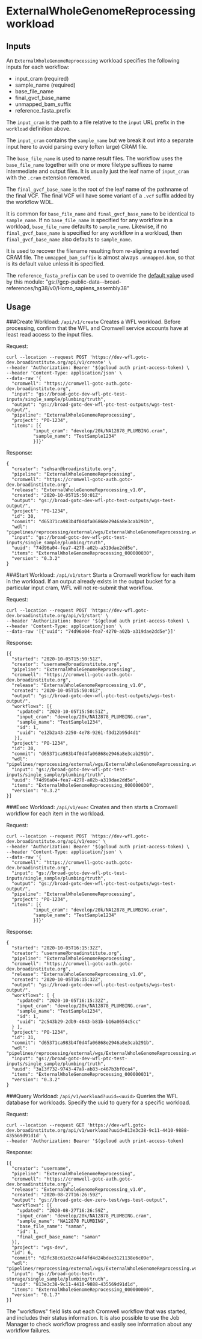 # ExternalWholeGenomeReprocessing workload

## Inputs
An `ExternalWholeGenomeReprocessing` workload
specifies the following inputs
for each workflow:

- input_cram (required)
- sample_name (required)
- base_file_name
- final_gvcf_base_name
- unmapped_bam_suffix
- reference_fasta_prefix

The `input_cram` is the path to a file
relative to the `input` URL prefix
in the `workload` definition above.

The `input_cram` contains the `sample_name`
but we break it out into a separate input here
to avoid parsing every (often large) CRAM file.

The `base_file_name` is used to name result files.
The workflow uses the `base_file_name`
together with one or more filetype suffixes
to name intermediate and output files.
It is usually just the leaf name of `input_cram`
with the `.cram` extension removed.

The `final_gvcf_base_name` is the root
of the leaf name
of the pathname of the final VCF.
The final VCF will have some variant
of a `.vcf` suffix
added by the workflow WDL.

It is common for `base_file_name`
and `final_gvcf_base_name`
to be identical to `sample_name`.
If no `base_file_name` is specified
for any workflow in a workload,
`base_file_name` defaults to `sample_name`.
Likewise,
if no `final_gvcf_base_name` is specified
for any workflow in a workload,
then `final_gvcf_base_name`
also defaults to `sample_name`.

It is used to recover the filename resulting
from re-aligning a reverted CRAM file.
The `unmapped_bam_suffix`
is almost always `.unmapped.bam`,
so that is its default value
unless it is specified.

The `reference_fasta_prefix` can be used to override
the [default value](https://github.com/broadinstitute/wfl/blob/master/api/src/wfl/references.clj#L7) used by this module: 
"gs://gcp-public-data--broad-references/hg38/v0/Homo_sapiens_assembly38"

## Usage

###Create Workload: `/api/v1/create`
Creates a WFL workload. Before processing, confirm that the WFL and Cromwell service accounts have
at least read access to the input files.

Request:
```
curl --location --request POST 'https://dev-wfl.gotc-dev.broadinstitute.org/api/v1/create' \
--header 'Authorization: Bearer '$(gcloud auth print-access-token) \
--header 'Content-Type: application/json' \
--data-raw '{
  "cromwell": "https://cromwell-gotc-auth.gotc-dev.broadinstitute.org",
  "input": "gs://broad-gotc-dev-wfl-ptc-test-inputs/single_sample/plumbing/truth",
  "output": "gs://broad-gotc-dev-wfl-ptc-test-outputs/wgs-test-output/",
  "pipeline": "ExternalWholeGenomeReprocessing",
  "project": "PO-1234",
  "items": [{
          "input_cram": "develop/20k/NA12878_PLUMBING.cram",
          "sample_name": "TestSample1234"
          }]}'
```
Response:
```
{
  "creator": "sehsan@broadinstitute.org",
  "pipeline": "ExternalWholeGenomeReprocessing",
  "cromwell": "https://cromwell-gotc-auth.gotc-dev.broadinstitute.org",
  "release": "ExternalWholeGenomeReprocessing_v1.0",
  "created": "2020-10-05T15:50:01Z",
  "output": "gs://broad-gotc-dev-wfl-ptc-test-outputs/wgs-test-output/",
  "project": "PO-1234",
  "id": 30,
  "commit": "d65371ca983b4f0d4fa06868e2946a8e3cab291b",
  "wdl": "pipelines/reprocessing/external/wgs/ExternalWholeGenomeReprocessing.wdl",
  "input": "gs://broad-gotc-dev-wfl-ptc-test-inputs/single_sample/plumbing/truth",
  "uuid": "74d96a04-fea7-4270-a02b-a319dae2dd5e",
  "items": "ExternalWholeGenomeReprocessing_000000030",
  "version": "0.3.2"
}
```


###Start Workload: `/api/v1/start`
Starts a Cromwell workflow for each item in the workload. If an output already exists in the output bucket for a
particular input cram, WFL will not re-submit that workflow.

Request:
```
curl --location --request POST 'https://dev-wfl.gotc-dev.broadinstitute.org/api/v1/start' \
--header 'Authorization: Bearer '$(gcloud auth print-access-token) \
--header 'Content-Type: application/json' \
--data-raw '[{"uuid": "74d96a04-fea7-4270-a02b-a319dae2dd5e"}]'
```
Response:
```
[{
  "started": "2020-10-05T15:50:51Z",
  "creator": "username@broadinstitute.org",
  "pipeline": "ExternalWholeGenomeReprocessing",
  "cromwell": "https://cromwell-gotc-auth.gotc-dev.broadinstitute.org",
  "release": "ExternalWholeGenomeReprocessing_v1.0",
  "created": "2020-10-05T15:50:01Z",
  "output": "gs://broad-gotc-dev-wfl-ptc-test-outputs/wgs-test-output/",
  "workflows": [{
    "updated": "2020-10-05T15:50:51Z",
    "input_cram": "develop/20k/NA12878_PLUMBING.cram",
    "sample_name": "TestSample1234",
    "id": 1,
    "uuid": "e12b2a43-2250-4e78-9261-f3d12b95d4d1"
   }],
  "project": "PO-1234",
  "id": 30,
  "commit": "d65371ca983b4f0d4fa06868e2946a8e3cab291b",
  "wdl": "pipelines/reprocessing/external/wgs/ExternalWholeGenomeReprocessing.wdl",
  "input": "gs://broad-gotc-dev-wfl-ptc-test-inputs/single_sample/plumbing/truth",
  "uuid": "74d96a04-fea7-4270-a02b-a319dae2dd5e",
  "items": "ExternalWholeGenomeReprocessing_000000030",
  "version": "0.3.2"
}]
```

###Exec Workload: `/api/v1/exec`
Creates and then starts a Cromwell workflow for each item in the workload.

Request:
```
curl --location --request POST 'https://dev-wfl.gotc-dev.broadinstitute.org/api/v1/exec' \
--header 'Authorization: Bearer '$(gcloud auth print-access-token) \
--header 'Content-Type: application/json' \
--data-raw '{
  "cromwell": "https://cromwell-gotc-auth.gotc-dev.broadinstitute.org",
  "input": "gs://broad-gotc-dev-wfl-ptc-test-inputs/single_sample/plumbing/truth",
  "output": "gs://broad-gotc-dev-wfl-ptc-test-outputs/wgs-test-output/",
  "pipeline": "ExternalWholeGenomeReprocessing",
  "project": "PO-1234",
  "items": [{
          "input_cram": "develop/20k/NA12878_PLUMBING.cram",
          "sample_name": "TestSample1234"
          }]}'
```
Response:
```
{
  "started": "2020-10-05T16:15:32Z",
  "creator": "username@broadinstitute.org",
  "pipeline": "ExternalWholeGenomeReprocessing",
  "cromwell": "https://cromwell-gotc-auth.gotc-dev.broadinstitute.org",
  "release": "ExternalWholeGenomeReprocessing_v1.0",
  "created": "2020-10-05T16:15:32Z",
  "output": "gs://broad-gotc-dev-wfl-ptc-test-outputs/wgs-test-output/",
  "workflows": [ {
    "updated": "2020-10-05T16:15:32Z",
    "input_cram": "develop/20k/NA12878_PLUMBING.cram",
    "sample_name": "TestSample1234",
    "id": 1,
    "uuid": "2c543b29-2db9-4643-b81b-b16a0654c5cc"
  } ],
  "project": "PO-1234",
  "id": 31,
  "commit": "d65371ca983b4f0d4fa06868e2946a8e3cab291b",
  "wdl": "pipelines/reprocessing/external/wgs/ExternalWholeGenomeReprocessing.wdl",
  "input": "gs://broad-gotc-dev-wfl-ptc-test-inputs/single_sample/plumbing/truth",
  "uuid": "3a13f732-9743-47a9-ab83-c467b3bf0ca4",
  "items": "ExternalWholeGenomeReprocessing_000000031",
  "version": "0.3.2"
}
```

###Query Workload: `/api/v1/workload?uuid=<uuid>`
Queries the WFL database for workloads. Specify the uuid to query for a specific workload.

Request:
```
curl --location --request GET 'https://dev-wfl.gotc-dev.broadinstitute.org/api/v1/workload?uuid=813e3c38-9c11-4410-9888-435569d91d1d' \
--header 'Authorization: Bearer '$(gcloud auth print-access-token)
```

Response:
```
[{
  "creator": "username",
  "pipeline": "ExternalWholeGenomeReprocessing",
  "cromwell": "https://cromwell-gotc-auth.gotc-dev.broadinstitute.org/",
  "release": "ExternalWholeGenomeReprocessing_v1.0",
  "created": "2020-08-27T16:26:59Z",
  "output": "gs://broad-gotc-dev-zero-test/wgs-test-output",
  "workflows": [{
    "updated": "2020-08-27T16:26:59Z",
    "input_cram": "develop/20k/NA12878_PLUMBING.cram",
    "sample_name": "NA12878 PLUMBING",
    "base_file_name": "saman",
    "id": 1,
    "final_gvcf_base_name": "saman"
  }],
  "project": "wgs-dev",
  "id": 6,
  "commit": "d2fc38c61c62c44f4fd4d24bdee3121138e6c09e",
  "wdl": "pipelines/reprocessing/external/wgs/ExternalWholeGenomeReprocessing.wdl",
  "input": "gs://broad-gotc-test-storage/single_sample/plumbing/truth",
  "uuid": "813e3c38-9c11-4410-9888-435569d91d1d",
  "items": "ExternalWholeGenomeReprocessing_000000006",
  "version": "0.1.7"
}]
```

The "workflows" field lists out each Cromwell workflow that was started, and includes their
status information. It is also possible to use the Job Manager to check workflow progress and
easily see information about any workflow failures.